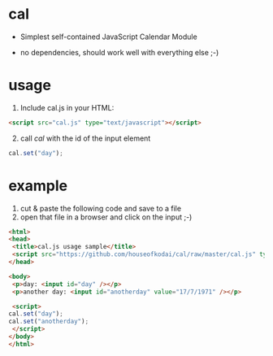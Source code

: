 cal
===

* Simplest self-contained JavaScript Calendar Module

* no dependencies, should work well with everything else ;-)


usage
=====

1. Include cal.js in your HTML:

```html
<script src="cal.js" type="text/javascript"></script>
```

2. call *cal* with the id of the input element

```javascript
cal.set("day");
```

example
=======

1. cut & paste the following code and save to a file
2. open that file in a browser and click on the input ;-)

```html
<html>
<head>
 <title>cal.js usage sample</title>
 <script src="https://github.com/houseofkodai/cal/raw/master/cal.js" type="text/javascript"></script>
</head>

<body>
 <p>day: <input id="day" /></p>
 <p>another day: <input id="anotherday" value="17/7/1971" /></p>

 <script>
cal.set("day");
cal.set("anotherday");
 </script>
</body>
</html>
```
